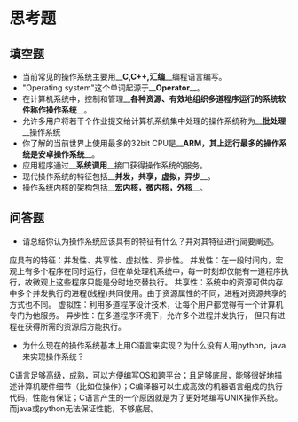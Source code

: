 # 思考题

## 填空题

* 当前常见的操作系统主要用__**C,C++,汇编**__编程语言编写。
* "Operating system"这个单词起源于__**Operator**__。
* 在计算机系统中，控制和管理__**各种资源**__、有效地组织__**多道程序**__运行的系统软件称作__**操作系统**__。
* 允许多用户将若干个作业提交给计算机系统集中处理的操作系统称为__**批处理**__操作系统
* 你了解的当前世界上使用最多的32bit CPU是__**ARM**__，其上运行最多的操作系统是__**安卓操作系统**__。
* 应用程序通过__**系统调用**__接口获得操作系统的服务。
* 现代操作系统的特征包括__**并发**__，__**共享**__，__**虚拟**__，__**异步**__。
* 操作系统内核的架构包括__**宏内核**__，__**微内核**__，__**外核**__。


## 问答题

- 请总结你认为操作系统应该具有的特征有什么？并对其特征进行简要阐述。

应具有的特征：并发性、共享性、虚拟性、异步性。
并发性：在一段时间内，宏观上有多个程序在同时运行，但在单处理机系统中，每一时刻却仅能有一道程序执行，故微观上这些程序只能是分时地交替执行。
共享性：系统中的资源可供内存中多个并发执行的进程(线程)共同使用。由于资源属性的不同，进程对资源共享的方式也不同。
虚拟性：利用多道程序设计技术，让每个用户都觉得有一个计算机专门为他服务。
异步性：在多道程序环境下，允许多个进程并发执行， 但只有进程在获得所需的资源后方能执行。


- 为什么现在的操作系统基本上用C语言来实现？为什么没有人用python，java来实现操作系统？

C语言足够高级，成熟，可以方便编写OS和跨平台；且足够底层，能够很好地描述计算机硬件细节（比如位操作）；C编译器可以生成高效的机器语言组成的执行代码，性能有保证；C语言产生的一个原因就是为了更好地编写UNIX操作系统。
而java或python无法保证性能，不够底层。
